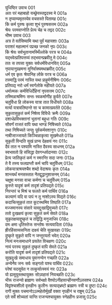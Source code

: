 युधिष्ठिर उवाच	001  
अतः परं महाबाहो यच्छ्रेयस्तद्वदस्व मे	001a  
न तृप्याम्यमृतस्येव वचसस्ते पितामह	001c  
किं कर्म पुरुषः कृत्वा शुभं पुरुषसत्तम	002a  
श्रेयः परमवाप्नोति प्रेत्य चेह च तद्वद	002c  
भीष्म उवाच	003  
अत्र ते वर्तयिष्यामि यथा पूर्वं महायशाः	003a  
पराशरं महात्मानं पप्रच्छ जनको नृपः	003c  
किं श्रेयः सर्वभूतानामस्मिँल्लोके परत्र च	004a  
यद्भवेत्प्रतिपत्तव्यं तद्भवान्प्रब्रवीतु मे	004c  
ततः स तपसा युक्तः सर्वधर्मविधानवित्	005a  
नृपायानुग्रहमना मुनिर्वाक्यमथाब्रवीत्	005c  
धर्म एव कृतः श्रेयानिह लोके परत्र च	006a  
तस्माद्धि परमं नास्ति यथा प्राहुर्मनीषिणः	006c  
प्रतिपद्य नरो धर्मं स्वर्गलोके महीयते	007a  
धर्मात्मकः कर्मविधिर्देहिनां नृपसत्तम	007c  
तस्मिन्नाश्रमिणः सन्तः स्वकर्माणीह कुर्वते	007e  
चतुर्विधा हि लोकस्य यात्रा तात विधीयते	008a  
मर्त्या यत्रावतिष्ठन्ते सा च कामात्प्रवर्तते	008c  
सुकृतासुकृतं कर्म निषेव्य विविधैः क्रमैः	009a  
दशार्धप्रविभक्तानां भूतानां बहुधा गतिः	009c  
सौवर्णं राजतं वापि यथा भाण्डं निषिच्यते	010a  
तथा निषिच्यते जन्तुः पूर्वकर्मवशानुगः	010c  
नाबीजाज्जायते किञ्चिन्नाकृत्वा सुखमेधते	011a  
सुकृती विन्दति सुखं प्राप्य देहक्षयं नरः	011c  
दैवं तात न पश्यामि नास्ति दैवस्य साधनम्	012a  
स्वभावतो हि संसिद्धा देवगन्धर्वदानवाः	012c  
प्रेत्य जातिकृतं कर्म न स्मरन्ति सदा जनाः	013a  
ते वै तस्य फलप्राप्तौ कर्म चापि चतुर्विधम्	013c  
लोकयात्राश्रयश्चैव शब्दो वेदाश्रयः कृतः	014a  
शान्त्यर्थं मनसस्तात नैतद्वृद्धानुशासनम्	014c  
चक्षुषा मनसा वाचा कर्मणा च चतुर्विधम्	015a  
कुरुते यादृशं कर्म तादृशं प्रतिपद्यते	015c  
निरन्तरं च मिश्रं च फलते कर्म पार्थिव	016a  
कल्याणं यदि वा पापं न तु नाशोऽस्य विद्यते	016c  
कदाचित्सुकृतं तात कूटस्थमिव तिष्ठति	017a  
मज्जमानस्य संसारे यावद्दुःखाद्विमुच्यते	017c  
ततो दुःखक्षयं कृत्वा सुकृतं कर्म सेवते	018a  
सुकृतक्षयाद्दुष्कृतं च तद्विद्धि मनुजाधिप	018c  
दमः क्षमा धृतिस्तेजः सन्तोषः सत्यवादिता	019a  
ह्रीरहिंसाव्यसनिता दाक्ष्यं चेति सुखावहाः	019c  
दुष्कृते सुकृते वापि न जन्तुरयतो भवेत्	020a  
नित्यं मनःसमाधाने प्रयतेत विचक्षणः	020c  
नायं परस्य सुकृतं दुष्कृतं वापि सेवते	021a  
करोति यादृशं कर्म तादृशं प्रतिपद्यते	021c  
सुखदुःखे समाधाय पुमानन्येन गच्छति	022a  
अन्येनैव जनः सर्वः सङ्गतो यश्च पार्थिव	022c  
परेषां यदसूयेत न तत्कुर्यात्स्वयं नरः	023a  
यो ह्यसूयुस्तथायुक्तः सोऽवहासं नियच्छति	023c  
भीरू राजन्यो ब्राह्मणः सर्वभक्षो वैश्योऽनीहावान्हीनवर्णोऽलसश्च	024a  
विद्वांश्चाशीलो वृत्तहीनः कुलीनः सत्याद्भ्रष्टो ब्राह्मणः स्त्री च दुष्टा	024c  
रागी मुक्तः पचमानोऽऽत्महेतोर्मूर्खो वक्ता नृपहीनं च राष्ट्रम्	025a  
एते सर्वे शोच्यतां यान्ति राजन्यश्चायुक्तः स्नेहहीनः प्रजासु	025c  

